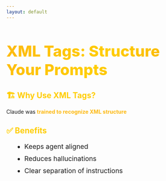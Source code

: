 ```yaml
---
layout: default
---
```


# XML Tags: Structure Your Prompts

<div class="flex flex-col gap-14 mt-14">

<div v-click>

## 🏗️ Why Use XML Tags?
Claude was **trained to recognize XML structure**

</div>

<div v-click>

## ✅ Benefits
- Keeps agent aligned
- Reduces hallucinations
- Clear separation of instructions

</div>

</div>

<style>
h1 {
  background: linear-gradient(135deg, #FDB913 0%, #FFCD00 50%, #F7A600 100%);
  -webkit-background-clip: text;
  -webkit-text-fill-color: transparent;
  background-clip: text;
  font-weight: 800;
  font-size: 2.5rem;
}

h2 {
  color: #FFCD00;
  font-size: 1.5rem;
  margin-bottom: 0.75rem;
}

.slidev-layout {
  background: linear-gradient(135deg, #1a1a1a 0%, #2d2d2d 100%);
  color: #ffffff;
}

li {
  font-size: 1.1rem;
  line-height: 1.8;
  margin-left: 1.5rem;
}

strong {
  color: #FDB913;
}

pre {
  font-size: 0.75rem !important;
  line-height: 1.4 !important;
}

code {
  font-size: 0.75rem !important;
}

h2 {
  font-size: 1.3rem !important;
  margin-bottom: 0.5rem !important;
}
</style>
